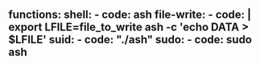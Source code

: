 functions:
  shell:
    - code: ash
  file-write:
    - code: |
        export LFILE=file_to_write
        ash -c 'echo DATA > $LFILE'
  suid:
    - code: "./ash"
  sudo:
    - code: sudo ash
---
